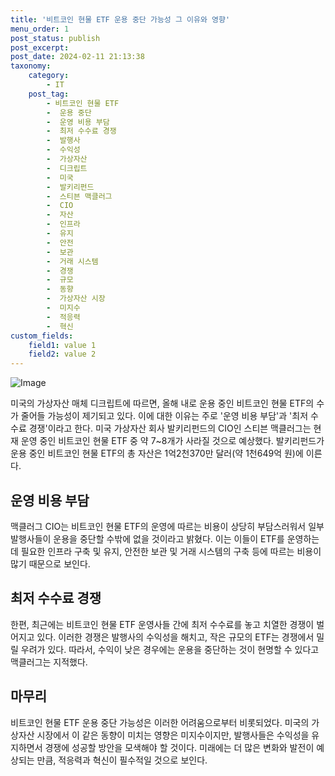 ```yaml
---
title: '비트코인 현물 ETF 운용 중단 가능성 그 이유와 영향'
menu_order: 1
post_status: publish
post_excerpt: 
post_date: 2024-02-11 21:13:38
taxonomy:
    category:
        - IT
    post_tag:
        - 비트코인 현물 ETF
        -  운용 중단
        -  운영 비용 부담
        -  최저 수수료 경쟁
        -  발행사
        -  수익성
        -  가상자산
        -  디크립트
        -  미국
        -  발키리펀드
        -  스티븐 맥클러그
        -  CIO
        -  자산
        -  인프라
        -  유지
        -  안전
        -  보관
        -  거래 시스템
        -  경쟁
        -  규모
        -  동향
        -  가상자산 시장
        -  미지수
        -  적응력
        -  혁신
custom_fields:
    field1: value 1
    field2: value 2
---
```


![Image](https://imgnews.pstatic.net/image/092/2024/02/11/0002321004_001_20240211111605469.jpg?type=w647)

미국의 가상자산 매체 디크립트에 따르면, 올해 내로 운용 중인 비트코인 현물 ETF의 수가 줄어들 가능성이 제기되고 있다. 이에 대한 이유는 주로 '운영 비용 부담'과 '최저 수수료 경쟁'이라고 한다. 미국 가상자산 회사 발키리펀드의 CIO인 스티븐 맥클러그는 현재 운영 중인 비트코인 현물 ETF 중 약 7~8개가 사라질 것으로 예상했다. 발키리펀드가 운용 중인 비트코인 현물 ETF의 총 자산은 1억2천370만 달러(약 1천649억 원)에 이른다.
## 운영 비용 부담
맥클러그 CIO는 비트코인 현물 ETF의 운영에 따르는 비용이 상당히 부담스러워서 일부 발행사들이 운용을 중단할 수밖에 없을 것이라고 밝혔다. 이는 이들이 ETF를 운영하는 데 필요한 인프라 구축 및 유지, 안전한 보관 및 거래 시스템의 구축 등에 따르는 비용이 많기 때문으로 보인다.
## 최저 수수료 경쟁
한편, 최근에는 비트코인 현물 ETF 운영사들 간에 최저 수수료를 놓고 치열한 경쟁이 벌어지고 있다. 이러한 경쟁은 발행사의 수익성을 해치고, 작은 규모의 ETF는 경쟁에서 밀릴 우려가 있다. 따라서, 수익이 낮은 경우에는 운용을 중단하는 것이 현명할 수 있다고 맥클러그는 지적했다.
## 마무리
비트코인 현물 ETF 운용 중단 가능성은 이러한 어려움으로부터 비롯되었다. 미국의 가상자산 시장에서 이 같은 동향이 미치는 영향은 미지수이지만, 발행사들은 수익성을 유지하면서 경쟁에 성공할 방안을 모색해야 할 것이다. 미래에는 더 많은 변화와 발전이 예상되는 만큼, 적응력과 혁신이 필수적일 것으로 보인다.
